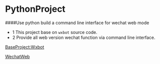 # PythonProject
####Use python build a command line interface for wechat web mode

- 1 This project base on `wxbot` source code.
- 2 Provide all web version wechat function via command line interface.

[BaseProject:Wxbot](https://github.com/liuwons/wxBot)

[WechatWeb](https://web.wechat.com/)
